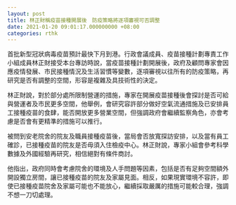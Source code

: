 ```yaml
---
layout: post
title: 林正財稱疫苗接種開展後　防疫策略將逐項審視可否調整
date: 2021-01-20 09:01:17.000000000 +08:00
categories: rthk
---
```


首批新型冠狀病毒疫苗預計最快下月到港。行政會議成員、疫苗接種計劃專責工作小組成員林正財接受本台專訪時說，當疫苗接種計劃開展後，政府及顧問專家會因應疫情發展、市民接種情況及生活習慣等變數，逐項審視以往所有的防疫策略，再研究是否有調整的空間，形容是複雜及具技術性的決定。

林正財說，對於部分處所限制營運的措施，專家在開展疫苗接種後會探討是否可給與營運者及市民更多空間，他舉例，會研究容許部分做好空氣流通措施及已安排員工接種疫苗的食肆，能否開放更多營業空間，但強調政府會繼續監察角色，亦會考慮是否會有更精準的措施可以推行。

被問到安老院舍的院友及職員接種疫苗後，當局會否放寬探訪安排，以及當有員工確診，已接種疫苗的院友是否毋須入住檢疫中心。林正財說，專家小組會參考科學數據及外國經驗再研究，相信絕對有條件商討。

他指出，政府同時會考慮院舍的環境及人手問題等因素，包括是否有足夠空間額外開設獨立房間，讓已接種疫苗的院友及家屬見面。相反，如果現實環境不容許，即使已接種疫苗院舍及家屬可能也不能放心，繼續採取嚴厲的措施可能較合理，強調不想一刀切處理。
